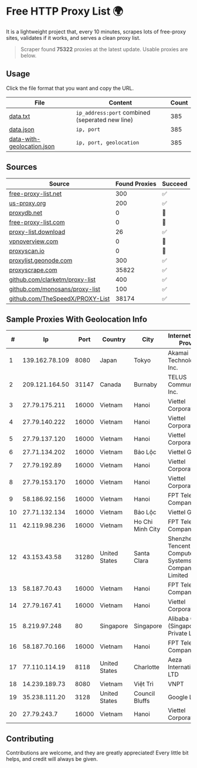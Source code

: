 
# Free HTTP Proxy List 🌍

It is a lightweight project that, every 10 minutes, scrapes lots of free-proxy sites, validates if it works, and serves a clean proxy list.


> Scraper found **75322** proxies at the latest update. Usable proxies are below.

## Usage

Click the file format that you want and copy the URL.


|File|Content|Count|
|----|-------|-----|
|[data.txt](https://raw.githubusercontent.com/themiralay/Proxy-List-World/master/data.txt)|`ip_address:port` combined (seperated new line)|385|
|[data.json](https://raw.githubusercontent.com/themiralay/Proxy-List-World/master/data.json)|`ip, port`|385|
|[data-with-geolocation.json](https://raw.githubusercontent.com/themiralay/Proxy-List-World/master/data-with-geolocation.json)|`ip, port, geolocation`|385|

## Sources

|Source|Found Proxies|Succeed|
|------|-------------|-------|
|[free-proxy-list.net](https://free-proxy-list.net)|300|✅|
|[us-proxy.org](https://www.us-proxy.org)|200|✅|
|[proxydb.net](http://proxydb.net)|0|🚫|
|[free-proxy-list.com](https://free-proxy-list.com/?page=&port=&type%5B%5D=http&type%5B%5D=https&up_time=0&search=Search)|0|🚫|
|[proxy-list.download](https://www.proxy-list.download/HTTP)|26|✅|
|[vpnoverview.com](https://vpnoverview.com/privacy/anonymous-browsing/free-proxy-servers)|0|🚫|
|[proxyscan.io](https://www.proxyscan.io)|0|🚫|
|[proxylist.geonode.com](https://proxylist.geonode.com/api/proxy-list?limit=300&page=1&sort_by=lastChecked&sort_type=desc&protocols=http,https)|300|✅|
|[proxyscrape.com](https://api.proxyscrape.com/v2/?request=displayproxies&protocol=http&timeout=10000&country=all&ssl=all&anonymity=all)|35822|✅|
|[github.com/clarketm/proxy-list](https://raw.githubusercontent.com/clarketm/proxy-list/master/proxy-list-raw.txt)|400|✅|
|[github.com/monosans/proxy-list](https://raw.githubusercontent.com/monosans/proxy-list/main/proxies/http.txt)|100|✅|
|[github.com/TheSpeedX/PROXY-List](https://raw.githubusercontent.com/TheSpeedX/PROXY-List/master/http.txt)|38174|✅|


## Sample Proxies With Geolocation Info

|#|Ip|Port|Country|City|Internet Service Provider|
|-|--|----|-------|----|-------------------------|
|1|139.162.78.109|8080|Japan|Tokyo|Akamai Technologies, Inc.|
|2|209.121.164.50|31147|Canada|Burnaby|TELUS Communications Inc.|
|3|27.79.175.211|16000|Vietnam|Hanoi|Viettel Corporation|
|4|27.79.140.222|16000|Vietnam|Hanoi|Viettel Corporation|
|5|27.79.137.120|16000|Vietnam|Hanoi|Viettel Corporation|
|6|27.71.134.202|16000|Vietnam|Bảo Lộc|Viettel Group|
|7|27.79.192.89|16000|Vietnam|Hanoi|Viettel Corporation|
|8|27.79.153.170|16000|Vietnam|Hanoi|Viettel Corporation|
|9|58.186.92.156|16000|Vietnam|Hanoi|FPT Telecom Company|
|10|27.71.132.134|16000|Vietnam|Bảo Lộc|Viettel Group|
|11|42.119.98.236|16000|Vietnam|Ho Chi Minh City|FPT Telecom Company|
|12|43.153.43.58|31280|United States|Santa Clara|Shenzhen Tencent Computer Systems Company Limited|
|13|58.187.70.43|16000|Vietnam|Hanoi|FPT Telecom Company|
|14|27.79.167.41|16000|Vietnam|Hanoi|Viettel Corporation|
|15|8.219.97.248|80|Singapore|Singapore|Alibaba Cloud (Singapore) Private Limited|
|16|58.187.70.166|16000|Vietnam|Hanoi|FPT Telecom Company|
|17|77.110.114.19|8118|United States|Charlotte|Aeza International LTD|
|18|14.239.189.73|8080|Vietnam|Việt Trì|VNPT|
|19|35.238.111.20|3128|United States|Council Bluffs|Google LLC|
|20|27.79.243.7|16000|Vietnam|Hanoi|Viettel Corporation|



## Contributing

Contributions are welcome, and they are greatly appreciated! Every
little bit helps, and credit will always be given.

